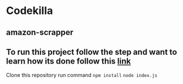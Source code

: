 # Codekilla 
## amazon-scrapper

## To run this project follow the step and want to learn how its done follow this [link](https://codekilla.com/how-to-scrap-data-using-node-js/)
Clone this repository
run command ```npm install```
```node index.js```

